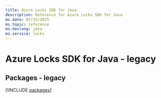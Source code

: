 ```yaml
---
title: Azure Locks SDK for Java
description: Reference for Azure Locks SDK for Java
ms.date: 07/25/2025
ms.topic: reference
ms.devlang: java
ms.service: locks
---
```

# Azure Locks SDK for Java - legacy
## Packages - legacy
[!INCLUDE [packages](locks-index.md)]